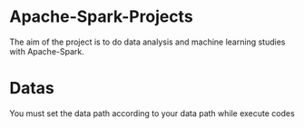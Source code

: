 # Apache-Spark-Projects
The aim of the project is to do data analysis and machine learning studies with Apache-Spark.

# Datas
You must set the data path according to your data path while execute codes
